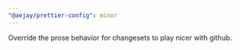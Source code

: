 ```yaml
---
"@aejay/prettier-config": minor
---
```


Override the prose behavior for changesets to play nicer with github.
